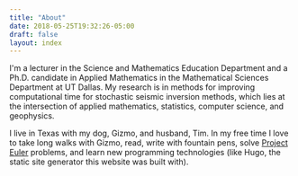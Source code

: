```yaml
---
title: "About"
date: 2018-05-25T19:32:26-05:00
draft: false
layout: index
---
```


I'm a lecturer in the Science and Mathematics Education Department
and a Ph.D. candidate in Applied Mathematics in the Mathematical Sciences
Department at UT Dallas. My research is in methods for improving computational
time for stochastic seismic inversion methods, which
lies at the intersection of 
applied mathematics, statistics, computer science, and 
geophysics.

I live in Texas with my dog, Gizmo, and husband, Tim. In my free
time I love to take long walks with Gizmo, read, write with fountain pens, solve 
[Project Euler](https://projecteuler.net/) problems, and learn new programming technologies (like
Hugo, the static site generator this website was built with).
